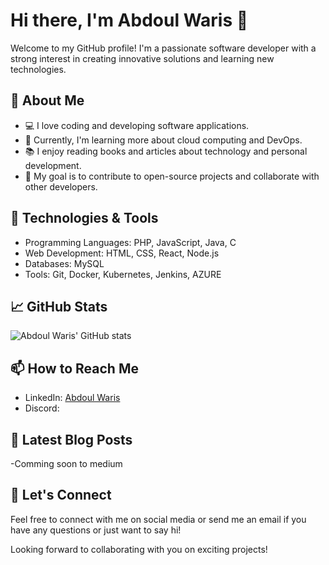 # Hi there, I'm Abdoul Waris 👋

Welcome to my GitHub profile! I'm a passionate software developer with a strong interest in creating innovative solutions and learning new technologies. 

## 🚀 About Me

- 💻 I love coding and developing software applications.
- 🌱 Currently, I'm learning more about cloud computing and DevOps.
- 📚 I enjoy reading books and articles about technology and personal development.
- 🎯 My goal is to contribute to open-source projects and collaborate with other developers.

## 🔧 Technologies & Tools

- Programming Languages: PHP, JavaScript, Java, C
- Web Development: HTML, CSS, React, Node.js
- Databases: MySQL
- Tools: Git, Docker, Kubernetes, Jenkins, AZURE

## 📈 GitHub Stats

![Abdoul Waris' GitHub stats](https://github-readme-stats.vercel.app/api?username=abdoulWaris&show_icons=true&theme=radical)

## 📫 How to Reach Me

- LinkedIn: [Abdoul Waris](https://www.linkedin.com/in/abdoulWaris/)
- Discord: 

## 📝 Latest Blog Posts

-Comming soon to medium

<!-- BLOG-POST-LIST:END -->

## 🤝 Let's Connect

Feel free to connect with me on social media or send me an email if you have any questions or just want to say hi!

Looking forward to collaborating with you on exciting projects!
